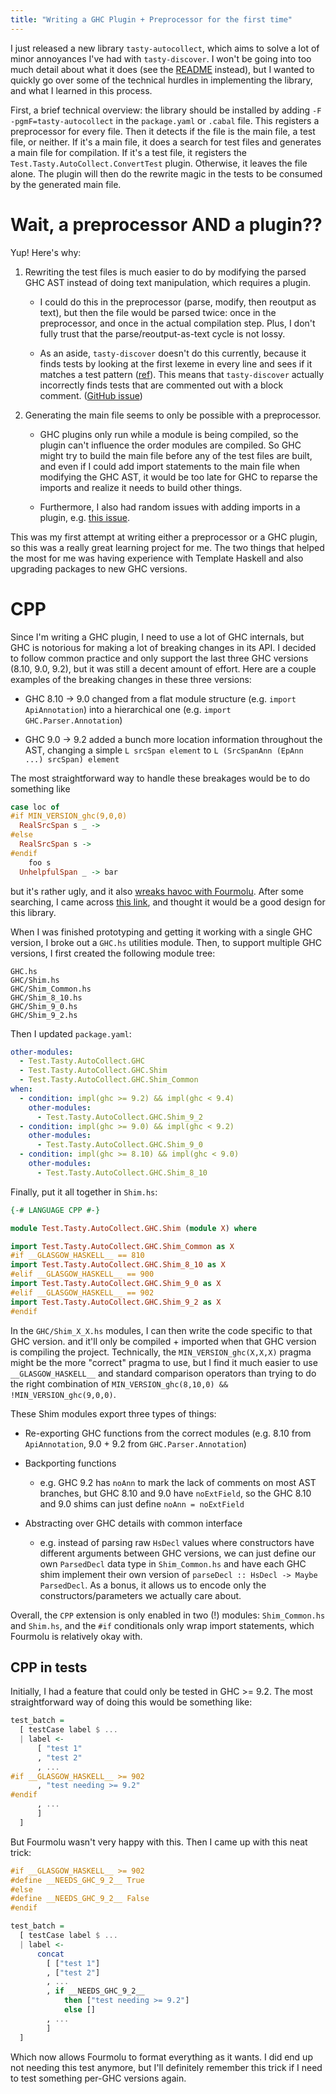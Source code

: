 ```yaml
---
title: "Writing a GHC Plugin + Preprocessor for the first time"
---
```


I just released a new library `tasty-autocollect`, which aims to solve a lot of minor annoyances I've had with `tasty-discover`. I won't be going into too much detail about what it does (see the [README](https://github.com/brandonchinn178/tasty-autocollect#readme) instead), but I wanted to quickly go over some of the technical hurdles in implementing the library, and what I learned in this process.

First, a brief technical overview: the library should be installed by adding `-F -pgmF=tasty-autocollect` in the `package.yaml` or `.cabal` file. This registers a preprocessor for every file. Then it detects if the file is the main file, a test file, or neither. If it's a main file, it does a search for test files and generates a main file for compilation. If it's a test file, it registers the `Test.Tasty.AutoCollect.ConvertTest` plugin. Otherwise, it leaves the file alone. The plugin will then do the rewrite magic in the tests to be consumed by the generated main file.

# Wait, a preprocessor AND a plugin??

Yup! Here's why:

1. Rewriting the test files is much easier to do by modifying the parsed GHC AST instead of doing text manipulation, which requires a plugin.

    * I could do this in the preprocessor (parse, modify, then reoutput as text), but then the file would be parsed twice: once in the preprocessor, and once in the actual compilation step. Plus, I don't fully trust that the parse/reoutput-as-text cycle is not lossy.

    * As an aside, `tasty-discover` doesn't do this currently, because it finds tests by looking at the first lexeme in every line and sees if it matches a test pattern ([ref](https://github.com/haskell-works/tasty-discover/blob/f755f7afbec2653495bbd9a98c1827911318e9fd/src/Test/Tasty/Discover/Internal/Driver.hs#L107-L112)). This means that `tasty-discover` actually incorrectly finds tests that are commented out with a block comment. ([GitHub issue](https://github.com/haskell-works/tasty-discover/issues/10))

2. Generating the main file seems to only be possible with a preprocessor.

    * GHC plugins only run while a module is being compiled, so the plugin can't influence the order modules are compiled. So GHC might try to build the main file before any of the test files are built, and even if I could add import statements to the main file when modifying the GHC AST, it would be too late for GHC to reparse the imports and realize it needs to build other things.

    * Furthermore, I also had random issues with adding imports in a plugin, e.g. [this issue](https://gitlab.haskell.org/ghc/ghc/-/issues/21730).

This was my first attempt at writing either a preprocessor or a GHC plugin, so this was a really great learning project for me. The two things that helped the most for me was having experience with Template Haskell and also upgrading packages to new GHC versions.

# CPP

Since I'm writing a GHC plugin, I need to use a lot of GHC internals, but GHC is notorious for making a lot of breaking changes in its API. I decided to follow common practice and only support the last three GHC versions (8.10, 9.0, 9.2), but it was still a decent amount of effort. Here are a couple examples of the breaking changes in these three versions:

* GHC 8.10 -> 9.0 changed from a flat module structure (e.g. `import ApiAnnotation`) into a hierarchical one (e.g. `import GHC.Parser.Annotation`)

* GHC 9.0 -> 9.2 added a bunch more location information throughout the AST, changing a simple `L srcSpan element` to `L (SrcSpanAnn (EpAnn ...) srcSpan) element`

The most straightforward way to handle these breakages would be to do something like

```hs
case loc of
#if MIN_VERSION_ghc(9,0,0)
  RealSrcSpan s _ ->
#else
  RealSrcSpan s ->
#endif
    foo s
  UnhelpfulSpan _ -> bar
```

but it's rather ugly, and it also [wreaks havoc with Fourmolu](https://github.com/tweag/ormolu/blob/master/DESIGN.md#cpp). After some searching, I came across [this link](https://www.reddit.com/r/haskell/comments/2uehlo/stop_abusing_cpp_in_haskell_sources/), and thought it would be a good design for this library.

When I was finished prototyping and getting it working with a single GHC version, I broke out a `GHC.hs` utilities module. Then, to support multiple GHC versions, I first created the following module tree:

```
GHC.hs
GHC/Shim.hs
GHC/Shim_Common.hs
GHC/Shim_8_10.hs
GHC/Shim_9_0.hs
GHC/Shim_9_2.hs
```

Then I updated `package.yaml`:

```yml
other-modules:
  - Test.Tasty.AutoCollect.GHC
  - Test.Tasty.AutoCollect.GHC.Shim
  - Test.Tasty.AutoCollect.GHC.Shim_Common
when:
  - condition: impl(ghc >= 9.2) && impl(ghc < 9.4)
    other-modules:
      - Test.Tasty.AutoCollect.GHC.Shim_9_2
  - condition: impl(ghc >= 9.0) && impl(ghc < 9.2)
    other-modules:
      - Test.Tasty.AutoCollect.GHC.Shim_9_0
  - condition: impl(ghc >= 8.10) && impl(ghc < 9.0)
    other-modules:
      - Test.Tasty.AutoCollect.GHC.Shim_8_10
```

Finally, put it all together in `Shim.hs`:

```hs
{-# LANGUAGE CPP #-}

module Test.Tasty.AutoCollect.GHC.Shim (module X) where

import Test.Tasty.AutoCollect.GHC.Shim_Common as X
#if __GLASGOW_HASKELL__ == 810
import Test.Tasty.AutoCollect.GHC.Shim_8_10 as X
#elif __GLASGOW_HASKELL__ == 900
import Test.Tasty.AutoCollect.GHC.Shim_9_0 as X
#elif __GLASGOW_HASKELL__ == 902
import Test.Tasty.AutoCollect.GHC.Shim_9_2 as X
#endif
```

In the `GHC/Shim_X_X.hs` modules, I can then write the code specific to that GHC version. and it'll only be compiled + imported when that GHC version is compiling the project. Technically, the `MIN_VERSION_ghc(X,X,X)` pragma might be the more "correct" pragma to use, but I find it much easier to use `__GLASGOW_HASKELL__` and standard comparison operators than trying to do the right combination of `MIN_VERSION_ghc(8,10,0) && !MIN_VERSION_ghc(9,0,0)`.

These Shim modules export three types of things:

* Re-exporting GHC functions from the correct modules (e.g. 8.10 from `ApiAnnotation`, 9.0 + 9.2 from `GHC.Parser.Annotation`)

* Backporting functions
    * e.g. GHC 9.2 has `noAnn` to mark the lack of comments on most AST branches, but GHC 8.10 and 9.0 have `noExtField`, so the GHC 8.10 and 9.0 shims can just define `noAnn = noExtField`

* Abstracting over GHC details with common interface
    * e.g. instead of parsing raw `HsDecl` values where constructors have different arguments between GHC versions, we can just define our own `ParsedDecl` data type in `Shim_Common.hs` and have each GHC shim implement their own version of `parseDecl :: HsDecl -> Maybe ParsedDecl`. As a bonus, it allows us to encode only the constructors/parameters we actually care about.

Overall, the `CPP` extension is only enabled in two (!) modules: `Shim_Common.hs` and `Shim.hs`, and the `#if` conditionals only wrap import statements, which Fourmolu is relatively okay with.

## CPP in tests

Initially, I had a feature that could only be tested in GHC >= 9.2. The most straightforward way of doing this would be something like:

```hs
test_batch =
  [ testCase label $ ...
  | label <-
      [ "test 1"
      , "test 2"
      , ...
#if __GLASGOW_HASKELL__ >= 902
      , "test needing >= 9.2"
#endif
      , ...
      ]
  ]
```

But Fourmolu wasn't very happy with this. Then I came up with this neat trick:

```hs
#if __GLASGOW_HASKELL__ >= 902
#define __NEEDS_GHC_9_2__ True
#else
#define __NEEDS_GHC_9_2__ False
#endif

test_batch =
  [ testCase label $ ...
  | label <-
      concat
        [ ["test 1"]
        , ["test 2"]
        , ...
        , if __NEEDS_GHC_9_2__
            then ["test needing >= 9.2"]
            else []
        , ...
        ]
  ]
```

Which now allows Fourmolu to format everything as it wants. I did end up not needing this test anymore, but I'll definitely remember this trick if I need to test something per-GHC versions again.
